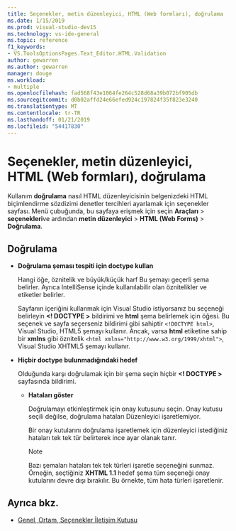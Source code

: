 ```yaml
---
title: Seçenekler, metin düzenleyici, HTML (Web formları), doğrulama
ms.date: 1/15/2019
ms.prod: visual-studio-dev15
ms.technology: vs-ide-general
ms.topic: reference
f1_keywords:
- VS.ToolsOptionsPages.Text_Editor.HTML.Validation
author: gewarren
ms.author: gewarren
manager: douge
ms.workload:
- multiple
ms.openlocfilehash: fad568f43e1064fe264c528d68a39b072bf905db
ms.sourcegitcommit: d0b02affd24e66efed924c197824f35f823e3240
ms.translationtype: MT
ms.contentlocale: tr-TR
ms.lasthandoff: 01/21/2019
ms.locfileid: "54417830"
---
```

# <a name="options-text-editor-html-web-forms-validation"></a>Seçenekler, metin düzenleyici, HTML (Web formları), doğrulama

Kullanım **doğrulama** nasıl HTML düzenleyicisinin belgenizdeki HTML biçimlendirme sözdizimi denetler tercihleri ayarlamak için seçenekler sayfası. Menü çubuğunda, bu sayfaya erişmek için seçin **Araçları** > **seçenekleri**ve ardından **metin düzenleyici** > **HTML (Web Forms)**   >  **Doğrulama**.

## <a name="validation"></a>Doğrulama

- **Doğrulama şeması tespiti için doctype kullan**

   Hangi öğe, öznitelik ve büyük/küçük harf Bu şemayı geçerli şema belirler. Ayrıca IntelliSense içinde kullanılabilir olan öznitelikler ve etiketler belirler.
  
   Sayfanın içeriğini kullanmak için Visual Studio istiyorsanız bu seçeneği belirleyin **<! DOCTYPE >** bildirimi ve **html** şema belirlemek için öğesi. Bu seçenek ve sayfa seçerseniz bildirimi gibi sahiptir `<!DOCTYPE html>`, Visual Studio, HTML5 şemayı kullanır. Ancak, varsa **html** etiketine sahip bir **xmlns** gibi öznitelik `<html xmlns="http://www.w3.org/1999/xhtml">`, Visual Studio XHTML5 şemayı kullanır.

- **Hiçbir doctype bulunmadığındaki hedef**

   Olduğunda karşı doğrulamak için bir şema seçin hiçbir **<! DOCTYPE >** sayfasında bildirimi.

  - **Hataları göster**

     Doğrulamayı etkinleştirmek için onay kutusunu seçin. Onay kutusu seçili değilse, doğrulama hataları Düzenleyici işaretlemiyor.
    
     Bir onay kutularını doğrulama işaretlemek için düzenleyici istediğiniz hataları tek tek tür belirterek ince ayar olanak tanır.

     > [!NOTE]
     > Bazı şemaları hataları tek tek türleri işaretle seçeneğini sunmaz. Örneğin, seçtiğiniz **XHTML 1.1** hedef şema tüm seçeneği onay kutularını devre dışı bırakılır. Bu örnekte, tüm hata türleri işaretlenir.

## <a name="see-also"></a>Ayrıca bkz.

- [Genel, Ortam, Seçenekler İletişim Kutusu](../../ide/reference/general-environment-options-dialog-box.md)